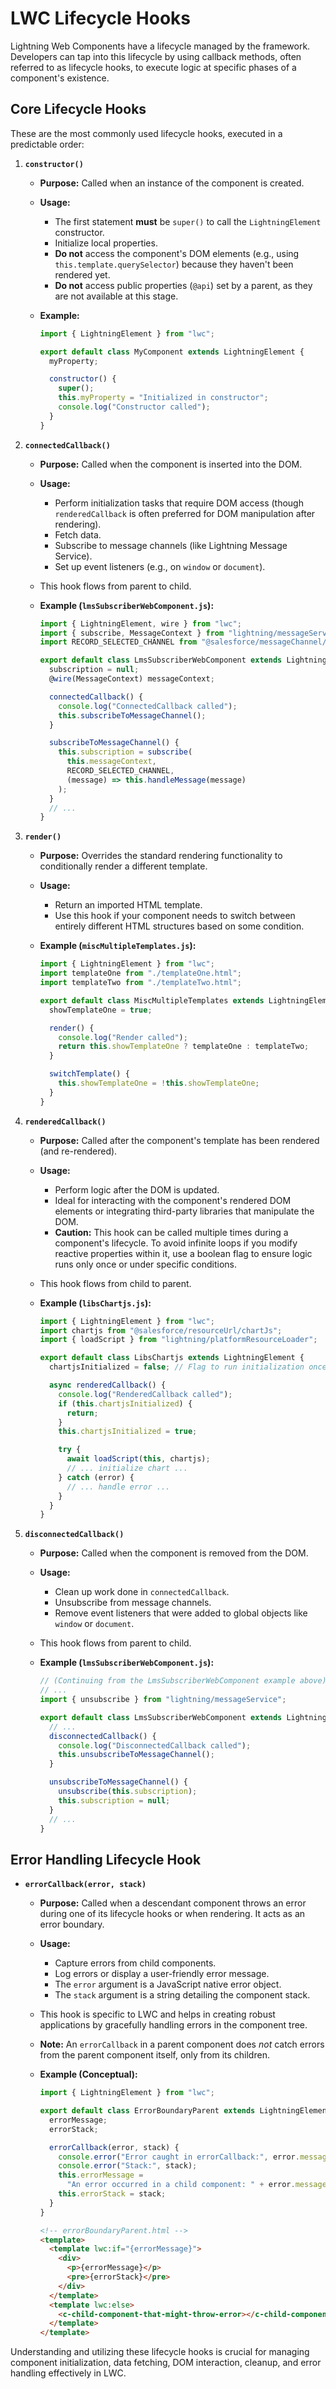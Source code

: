 # LWC Lifecycle Hooks

Lightning Web Components have a lifecycle managed by the framework. Developers can tap into this lifecycle by using callback methods, often referred to as lifecycle hooks, to execute logic at specific phases of a component's existence.

## Core Lifecycle Hooks

These are the most commonly used lifecycle hooks, executed in a predictable order:

1.  **`constructor()`**

    - **Purpose:** Called when an instance of the component is created.
    - **Usage:**
      - The first statement **must** be `super()` to call the `LightningElement` constructor.
      - Initialize local properties.
      - **Do not** access the component's DOM elements (e.g., using `this.template.querySelector`) because they haven't been rendered yet.
      - **Do not** access public properties (`@api`) set by a parent, as they are not available at this stage.
    - **Example:**

      ```javascript
      import { LightningElement } from "lwc";

      export default class MyComponent extends LightningElement {
        myProperty;

        constructor() {
          super();
          this.myProperty = "Initialized in constructor";
          console.log("Constructor called");
        }
      }
      ```

2.  **`connectedCallback()`**

    - **Purpose:** Called when the component is inserted into the DOM.
    - **Usage:**
      - Perform initialization tasks that require DOM access (though `renderedCallback` is often preferred for DOM manipulation after rendering).
      - Fetch data.
      - Subscribe to message channels (like Lightning Message Service).
      - Set up event listeners (e.g., on `window` or `document`).
    - This hook flows from parent to child.
    - **Example (`lmsSubscriberWebComponent.js`):**

      ```javascript
      import { LightningElement, wire } from "lwc";
      import { subscribe, MessageContext } from "lightning/messageService";
      import RECORD_SELECTED_CHANNEL from "@salesforce/messageChannel/Record_Selected__c";

      export default class LmsSubscriberWebComponent extends LightningElement {
        subscription = null;
        @wire(MessageContext) messageContext;

        connectedCallback() {
          console.log("ConnectedCallback called");
          this.subscribeToMessageChannel();
        }

        subscribeToMessageChannel() {
          this.subscription = subscribe(
            this.messageContext,
            RECORD_SELECTED_CHANNEL,
            (message) => this.handleMessage(message)
          );
        }
        // ...
      }
      ```

3.  **`render()`**

    - **Purpose:** Overrides the standard rendering functionality to conditionally render a different template.
    - **Usage:**
      - Return an imported HTML template.
      - Use this hook if your component needs to switch between entirely different HTML structures based on some condition.
    - **Example (`miscMultipleTemplates.js`):**

      ```javascript
      import { LightningElement } from "lwc";
      import templateOne from "./templateOne.html";
      import templateTwo from "./templateTwo.html";

      export default class MiscMultipleTemplates extends LightningElement {
        showTemplateOne = true;

        render() {
          console.log("Render called");
          return this.showTemplateOne ? templateOne : templateTwo;
        }

        switchTemplate() {
          this.showTemplateOne = !this.showTemplateOne;
        }
      }
      ```

4.  **`renderedCallback()`**

    - **Purpose:** Called after the component's template has been rendered (and re-rendered).
    - **Usage:**
      - Perform logic after the DOM is updated.
      - Ideal for interacting with the component's rendered DOM elements or integrating third-party libraries that manipulate the DOM.
      - **Caution:** This hook can be called multiple times during a component's lifecycle. To avoid infinite loops if you modify reactive properties within it, use a boolean flag to ensure logic runs only once or under specific conditions.
    - This hook flows from child to parent.
    - **Example (`libsChartjs.js`):**

      ```javascript
      import { LightningElement } from "lwc";
      import chartjs from "@salesforce/resourceUrl/chartJs";
      import { loadScript } from "lightning/platformResourceLoader";

      export default class LibsChartjs extends LightningElement {
        chartjsInitialized = false; // Flag to run initialization once

        async renderedCallback() {
          console.log("RenderedCallback called");
          if (this.chartjsInitialized) {
            return;
          }
          this.chartjsInitialized = true;

          try {
            await loadScript(this, chartjs);
            // ... initialize chart ...
          } catch (error) {
            // ... handle error ...
          }
        }
      }
      ```

5.  **`disconnectedCallback()`**

    - **Purpose:** Called when the component is removed from the DOM.
    - **Usage:**
      - Clean up work done in `connectedCallback`.
      - Unsubscribe from message channels.
      - Remove event listeners that were added to global objects like `window` or `document`.
    - This hook flows from parent to child.
    - **Example (`lmsSubscriberWebComponent.js`):**

      ```javascript
      // (Continuing from the LmsSubscriberWebComponent example above)
      // ...
      import { unsubscribe } from "lightning/messageService";

      export default class LmsSubscriberWebComponent extends LightningElement {
        // ...
        disconnectedCallback() {
          console.log("DisconnectedCallback called");
          this.unsubscribeToMessageChannel();
        }

        unsubscribeToMessageChannel() {
          unsubscribe(this.subscription);
          this.subscription = null;
        }
        // ...
      }
      ```

## Error Handling Lifecycle Hook

- **`errorCallback(error, stack)`**

  - **Purpose:** Called when a descendant component throws an error during one of its lifecycle hooks or when rendering. It acts as an error boundary.
  - **Usage:**
    - Capture errors from child components.
    - Log errors or display a user-friendly error message.
    - The `error` argument is a JavaScript native error object.
    - The `stack` argument is a string detailing the component stack.
  - This hook is specific to LWC and helps in creating robust applications by gracefully handling errors in the component tree.
  - **Note:** An `errorCallback` in a parent component does _not_ catch errors from the parent component itself, only from its children.
  - **Example (Conceptual):**

    ```javascript
    import { LightningElement } from "lwc";

    export default class ErrorBoundaryParent extends LightningElement {
      errorMessage;
      errorStack;

      errorCallback(error, stack) {
        console.error("Error caught in errorCallback:", error.message);
        console.error("Stack:", stack);
        this.errorMessage =
          "An error occurred in a child component: " + error.message;
        this.errorStack = stack;
      }
    }
    ```

    ```html
    <!-- errorBoundaryParent.html -->
    <template>
      <template lwc:if="{errorMessage}">
        <div>
          <p>{errorMessage}</p>
          <pre>{errorStack}</pre>
        </div>
      </template>
      <template lwc:else>
        <c-child-component-that-might-throw-error></c-child-component-that-might-throw-error>
      </template>
    </template>
    ```

Understanding and utilizing these lifecycle hooks is crucial for managing component initialization, data fetching, DOM interaction, cleanup, and error handling effectively in LWC.
